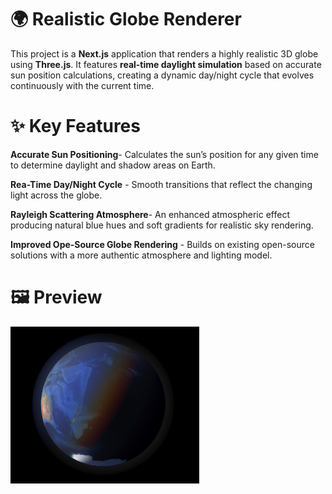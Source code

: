 # 🌍 Realistic Globe Renderer
This project is a **Next.js** application that renders a highly realistic 3D globe using **Three.js**.
It features **real-time daylight simulation** based on accurate sun position calculations, creating a dynamic day/night cycle that evolves continuously with the current time.

# ✨ Key Features
**Accurate Sun Positioning**- Calculates the sun’s position for any given time to determine daylight and shadow areas on Earth.

**Rea-Time Day/Night Cycle** - Smooth transitions that reflect the changing light across the globe.

**Rayleigh Scattering Atmosphere**- An enhanced atmospheric effect producing natural blue hues and soft gradients for realistic sky rendering.

**Improved Ope-Source Globe Rendering** - Builds on existing open-source solutions with a more authentic atmosphere and lighting model.

# 🖼️ Preview

<img src="image.png" width="60%" heigh="60%">
